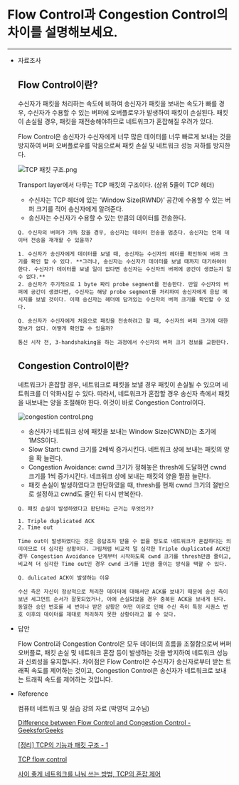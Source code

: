 # Flow Control과 Congestion Control의 차이를 설명해보세요.

---

- 자료조사
    
    ## Flow Control이란?
    
    수신자가 패킷을 처리하는 속도에 비하여 송신자가 패킷을 보내는 속도가 빠를 경우, 수신자가 수용할 수 있는 버퍼에 오버플로우가 발생하여 패킷이 손실된다. 패킷이 손실될 경우, 패킷을 재전송해야하므로 네트워크가 혼잡해질 우려가 있다.
    
    Flow Control은 송신자가 수신자에게 너무 많은 데이터를 너무 빠르게 보내는 것을 방지하여 버퍼 오버플로우를 막음으로써 패킷 손실 및 네트워크 성능 저하를 방지한다.
    
    ![TCP 패킷 구조.png](Flow%20Control%E1%84%80%E1%85%AA%20Congestion%20Control%E1%84%8B%E1%85%B4%20%E1%84%8E%E1%85%A1%E1%84%8B%E1%85%B5%E1%84%85%E1%85%B3%E1%86%AF%20%E1%84%89%E1%85%A5%E1%86%AF%E1%84%86%E1%85%A7%E1%86%BC%20695e9ee5dc214bfd8df2bfeb13d1cfbd/TCP_%25ED%258C%25A8%25ED%2582%25B7_%25EA%25B5%25AC%25EC%25A1%25B0.png)
    
    Transport layer에서 다루는 TCP 패킷의 구조이다. (상위 5줄이 TCP 헤더)
    
    - 수신자는 TCP 헤더에 있는 ‘Window Size(RWND)’ 공간에 수용할 수 있는 버퍼 크기를 적어 송신자에게 알려준다.
    - 송신자는 수신자가 수용할 수 있는 만큼의 데이터를 전송한다.
    
    
    
    ```
    Q. 수신자의 버퍼가 가득 찼을 경우, 송신자는 데이터 전송을 멈춘다. 송신자는 언제 데이터 전송을 재개할 수 있을까?
    
    1. 수신자가 송신자에게 데이터를 보낼 때, 송신자는 수신자의 헤더를 확인하여 버퍼 크기를 확인 할 수 있다. **그러나, 송신자는 수신자가 데이터를 보낼 때까지 대기하여야 한다. 수신자가 데이터를 보낼 일이 없다면 송신자는 수신자의 버퍼에 공간이 생겼는지 알 수 없다.**
    2. 송신자가 주기적으로 1 byte 짜리 probe segment를 전송한다. 만일 수신자의 버퍼에 공간이 생겼다면, 수신자는 해당 probe segment를 처리하여 송신자에게 응답 메시지를 보낼 것이다. 이때 송신자는 헤더에 담겨있는 수신자의 버퍼 크기를 확인할 수 있다.
    ```
    
    ```
    Q. 송신자가 수신자에게 처음으로 패킷을 전송하려고 할 때, 수신자의 버퍼 크기에 대한 정보가 없다. 어떻게 확인할 수 있을까?   
    
    통신 시작 전, 3-handshaking을 하는 과정에서 수신자의 버퍼 크기 정보를 교환한다.
    ```
    
    ## Congestion Control이란?
    
    네트워크가 혼잡할 경우, 네트워크로 패킷을 보낼 경우 패킷이 손실될 수 있으며 네트워크를 더 악화시킬 수 있다. 따라서, 네트워크가 혼잡할 경우 송신자 측에서 패킷을 내보내는 양을 조절해야 한다. 이것이 바로 Congestion Control이다.
    
    ![congestion control.png](Flow%20Control%E1%84%80%E1%85%AA%20Congestion%20Control%E1%84%8B%E1%85%B4%20%E1%84%8E%E1%85%A1%E1%84%8B%E1%85%B5%E1%84%85%E1%85%B3%E1%86%AF%20%E1%84%89%E1%85%A5%E1%86%AF%E1%84%86%E1%85%A7%E1%86%BC%20695e9ee5dc214bfd8df2bfeb13d1cfbd/congestion_control.png)
    
    - 송신자가 네트워크 상에 패킷을 보내는 Window Size(CWND)는 초기에 1MSS이다.
    - Slow Start: cwnd 크기를 2배씩 증가시킨다. 네트워크 상에 보내는 패킷의 양을 확 늘린다.
    - Congestion Avoidance: cwnd 크기가 정해놓은 thresh에 도달하면 cwnd 크기를 1씩 증가시킨다. 네크워크 상에 보내는 패킷의 양을 찔끔 늘린다.
    - 패킷 손실이 발생하였다고 판단하였을 때, thresh를 현재 cwnd 크기의 절반으로 설정하고 cwnd도 줄인 뒤 다시 반복한다.
    
    ```
    Q. 패킷 손실이 발생하였다고 판단하는 근거는 무엇인가?    

    1. Triple duplicated ACK
    2. Time out

    Time out이 발생하였다는 것은 응답조차 받을 수 없을 정도로 네트워크가 혼잡하다는 의미이므로 더 심각한 상황이다. 그림처럼 비교적 덜 심각한 Triple duplicated ACK인 경우 Congestion Avoidance 단계부터 시작하도록 cwnd 크기를 thresh만큼 줄이고, 비교적 더 심각한 Time out인 경우 cwnd 크기를 1만큼 줄이는 방식을 택할 수 있다.
    ```
    
    ```
    Q. dulicated ACK이 발생하는 이유
    
    수신 측은 자신이 정상적으로 처리한 데이터에 대해서만 ACK를 보내기 때문에 송신 측이 보낸 세그먼트 순서가 잘못되었거나, 아에 손실되었을 경우 중복된 ACK을 보내게 된다. 동일한 승인 번호를 세 번이나 받은 상황은 어떤 이유로 인해 수신 측이 특정 시퀀스 번호 이후의 데이터를 제대로 처리하지 못한 상황이라고 볼 수 있다.
    ```
    
- 답안
    
    Flow Control과 Congestion Control은 모두 데이터의 흐름을 조절함으로써 버퍼 오버플로, 패킷 손실 및 네트워크 혼잡 등이 발생하는 것을 방지하여 네트워크 성능과 신뢰성을 유지합니다. 차이점은 Flow Control은 수신자가 송신자로부터 받는 트래픽 속도를 제어하는 것이고, Congestion  Control은 송신자가 네트워크로 보내는 트래픽 속도를 제어하는 것입니다.
    
- Reference
    
    컴퓨터 네트워크 및 실습 강의 자료 (박영덕 교수님)
    
    [Difference between Flow Control and Congestion Control - GeeksforGeeks](https://www.geeksforgeeks.org/difference-between-flow-control-and-congestion-control/)
    
    [[정리] TCP의 기능과 패킷 구조 - 1](https://mr-zero.tistory.com/36)
    
    [TCP flow control](https://velog.io/@zigje9/TCP-flow-control)
    
    [사이 좋게 네트워크를 나눠 쓰는 방법, TCP의 혼잡 제어](https://evan-moon.github.io/2019/11/26/tcp-congestion-control/)
